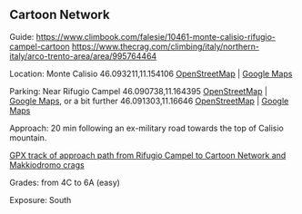 ## Cartoon Network

Guide: https://www.climbook.com/falesie/10461-monte-calisio-rifugio-campel-cartoon
https://www.thecrag.com/climbing/italy/northern-italy/arco-trento-area/area/995764464

Location: Monte Calisio 46.093211,11.154106 [OpenStreetMap](http://www.openstreetmap.org/?mlat=46.093211&mlon=11.154106#map=16/46.0942/11.1542) | [Google Maps](https://www.google.it/maps?q=46.093211,11.154106)

Parking: Near Rifugio Campel 46.090738,11.164395 [OpenStreetMap](http://www.openstreetmap.org/?mlat=46.090738&mlon=11.164395#map=18/46.090738/11.164395) | [Google Maps](https://www.google.it/maps?q=46.090738,11.164395),
or a bit further 46.091303,11.16646 [OpenStreetMap](http://www.openstreetmap.org/?mlat=46.091303&mlon=11.16646#map=18/46.091303/11.16646) | [Google Maps](https://www.google.it/maps?q=46.091303,11.16646)

Approach: 20 min following an ex-military road towards the top of Calisio mountain.

[GPX track of approach path from Rifugio Campel to Cartoon Network and Makkiodromo crags](https://raw.githubusercontent.com/cragtracks/cragtracks/master/Calisio/Cartoon%20Network/Cartoon%20Network%20-%20Makkiodromo.gpx)

Grades: from 4C to 6A (easy)

Exposure: South
